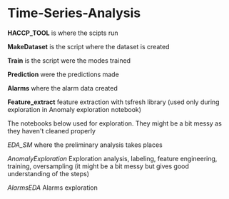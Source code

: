 # Time-Series-Analysis

**HACCP_TOOL** is where the scipts run

**MakeDataset** is the script where the dataset is created

**Train** is the script were the modes trained

**Prediction** were the predictions made

**Alarms** where the alarm data created

**Feature_extract** feature extraction with tsfresh library (used only during exploration in Anomaly exploration notebook)

The notebooks below used for exploration. They might be a bit messy as they haven't cleaned properly

*EDA_SM* where the preliminary analysis takes places

*AnomalyExploration* Exploration analysis, labeling, feature engineering, training, oversampling (it might be a bit messy but gives good understanding of the steps)

*AlarmsEDA* Alarms exploration

